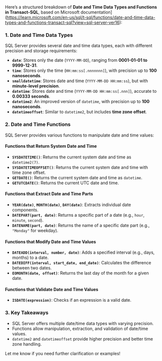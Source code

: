 Here’s a structured breakdown of **Date and Time Data Types and Functions in Transact-SQL**, based on Microsoft documentation](https://learn.microsoft.com/en-us/sql/t-sql/functions/date-and-time-data-types-and-functions-transact-sql?view=sql-server-ver16):

### **1. Date and Time Data Types**
SQL Server provides several date and time data types, each with different precision and storage requirements:
- **`date`**: Stores only the date (`YYYY-MM-DD`), ranging from **0001-01-01 to 9999-12-31**.
- **`time`**: Stores only the time (`HH:mm:ss[.nnnnnnn]`), with precision up to **100 nanoseconds**.
- **`smalldatetime`**: Stores date and time (`YYYY-MM-DD HH:mm:ss`), but with **minute-level precision**.
- **`datetime`**: Stores date and time (`YYYY-MM-DD HH:mm:ss[.nnn]`), accurate to **0.00333 seconds**.
- **`datetime2`**: An improved version of `datetime`, with precision up to **100 nanoseconds**.
- **`datetimeoffset`**: Similar to `datetime2`, but includes **time zone offset**.

### **2. Date and Time Functions**
SQL Server provides various functions to manipulate date and time values:

#### **Functions that Return System Date and Time**
- **`SYSDATETIME()`**: Returns the current system date and time as `datetime2(7)`.
- **`SYSDATETIMEOFFSET()`**: Returns the current system date and time with time zone offset.
- **`GETDATE()`**: Returns the current system date and time as `datetime`.
- **`GETUTCDATE()`**: Returns the current UTC date and time.

#### **Functions that Extract Date and Time Parts**
- **`YEAR(date)`**, **`MONTH(date)`**, **`DAY(date)`**: Extracts individual date components.
- **`DATEPART(part, date)`**: Returns a specific part of a date (e.g., `hour`, `minute`, `second`).
- **`DATENAME(part, date)`**: Returns the name of a specific date part (e.g., `"Monday"` for weekday).

#### **Functions that Modify Date and Time Values**
- **`DATEADD(interval, number, date)`**: Adds a specified interval (e.g., days, months) to a date.
- **`DATEDIFF(interval, start_date, end_date)`**: Calculates the difference between two dates.
- **`EOMONTH(date, offset)`**: Returns the last day of the month for a given date.

#### **Functions that Validate Date and Time Values**
- **`ISDATE(expression)`**: Checks if an expression is a valid date.

### **3. Key Takeaways**
- SQL Server offers multiple date/time data types with varying precision.
- Functions allow manipulation, extraction, and validation of date/time values.
- `datetime2` and `datetimeoffset` provide higher precision and better time zone handling.

Let me know if you need further clarification or examples!